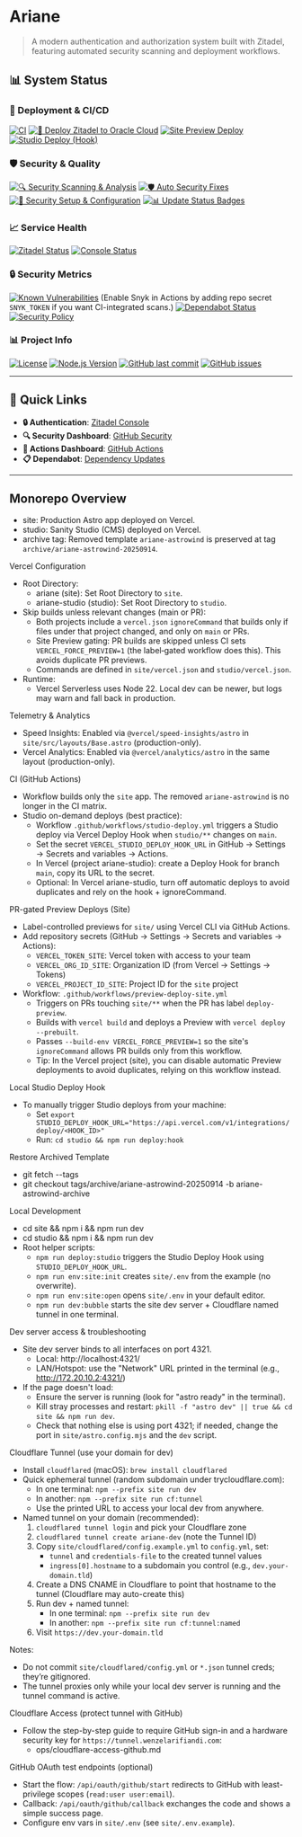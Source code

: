 # Ariane

> A modern authentication and authorization system built with Zitadel, featuring automated security scanning and deployment workflows.

## 📊 System Status

### 🚀 Deployment & CI/CD
[![CI](https://github.com/WenzelArifiandi/ariane/actions/workflows/ci.yml/badge.svg)](https://github.com/WenzelArifiandi/ariane/actions/workflows/ci.yml)
[![🚀 Deploy Zitadel to Oracle Cloud](https://github.com/WenzelArifiandi/ariane/actions/workflows/deploy-zitadel.yml/badge.svg)](https://github.com/WenzelArifiandi/ariane/actions/workflows/deploy-zitadel.yml)
[![Site Preview Deploy](https://github.com/WenzelArifiandi/ariane/actions/workflows/preview-deploy-site.yml/badge.svg)](https://github.com/WenzelArifiandi/ariane/actions/workflows/preview-deploy-site.yml)
[![Studio Deploy (Hook)](https://github.com/WenzelArifiandi/ariane/actions/workflows/studio-deploy.yml/badge.svg)](https://github.com/WenzelArifiandi/ariane/actions/workflows/studio-deploy.yml)

### 🛡️ Security & Quality
[![🔍 Security Scanning & Analysis](https://github.com/WenzelArifiandi/ariane/actions/workflows/security-scanning.yml/badge.svg)](https://github.com/WenzelArifiandi/ariane/actions/workflows/security-scanning.yml)
[![🛡️ Auto Security Fixes](https://github.com/WenzelArifiandi/ariane/actions/workflows/auto-security-fixes.yml/badge.svg)](https://github.com/WenzelArifiandi/ariane/actions/workflows/auto-security-fixes.yml)
[![🔐 Security Setup & Configuration](https://github.com/WenzelArifiandi/ariane/actions/workflows/security-setup.yml/badge.svg)](https://github.com/WenzelArifiandi/ariane/actions/workflows/security-setup.yml)
[![📊 Update Status Badges](https://github.com/WenzelArifiandi/ariane/actions/workflows/update-status-badges.yml/badge.svg)](https://github.com/WenzelArifiandi/ariane/actions/workflows/update-status-badges.yml)

### 📈 Service Health
[![Zitadel Status](https://img.shields.io/website?url=https%3A%2F%2Fauth.wenzelarifiandi.com%2F.well-known%2Fopenid-configuration&label=Zitadel&style=flat-square)](https://auth.wenzelarifiandi.com/.well-known/openid-configuration)
[![Console Status](https://img.shields.io/website?url=https%3A%2F%2Fauth.wenzelarifiandi.com%2Fui%2Fconsole&label=Console&style=flat-square)](https://auth.wenzelarifiandi.com/ui/console)

### 🔒 Security Metrics
[![Known Vulnerabilities](https://snyk.io/test/github/WenzelArifiandi/ariane/badge.svg)](https://snyk.io/test/github/WenzelArifiandi/ariane)
(Enable Snyk in Actions by adding repo secret `SNYK_TOKEN` if you want CI-integrated scans.)
[![Dependabot Status](https://img.shields.io/badge/Dependabot-enabled-brightgreen?style=flat-square&logo=dependabot)](https://github.com/WenzelArifiandi/ariane/security/dependabot)
[![Security Policy](https://img.shields.io/badge/Security-Policy-blue?style=flat-square&logo=shield)](.github/SECURITY_AUTOMATION.md)

### 📊 Project Info
[![License](https://img.shields.io/badge/License-UNLICENSED-red?style=flat-square)](LICENSE)
[![Node.js Version](https://img.shields.io/badge/Node.js-22.x-green?style=flat-square&logo=node.js)](package.json)
[![GitHub last commit](https://img.shields.io/github/last-commit/WenzelArifiandi/ariane?style=flat-square)](https://github.com/WenzelArifiandi/ariane/commits/main)
[![GitHub issues](https://img.shields.io/github/issues/WenzelArifiandi/ariane?style=flat-square)](https://github.com/WenzelArifiandi/ariane/issues)

---

## 🎯 Quick Links

- **🔒 Authentication**: [Zitadel Console](https://auth.wenzelarifiandi.com/ui/console)
- **🔍 Security Dashboard**: [GitHub Security](https://github.com/WenzelArifiandi/ariane/security)
- **🤖 Actions Dashboard**: [GitHub Actions](https://github.com/WenzelArifiandi/ariane/actions)
- **📋 Dependabot**: [Dependency Updates](https://github.com/WenzelArifiandi/ariane/security/dependabot)

---

## Monorepo Overview

- site: Production Astro app deployed on Vercel.
- studio: Sanity Studio (CMS) deployed on Vercel.
- archive tag: Removed template `ariane-astrowind` is preserved at tag `archive/ariane-astrowind-20250914`.

Vercel Configuration

- Root Directory:
  - ariane (site): Set Root Directory to `site`.
  - ariane-studio (studio): Set Root Directory to `studio`.
- Skip builds unless relevant changes (main or PR):
  - Both projects include a `vercel.json` `ignoreCommand` that builds only if files under that project changed, and only on `main` or PRs.
  - Site Preview gating: PR builds are skipped unless CI sets `VERCEL_FORCE_PREVIEW=1` (the label‑gated workflow does this). This avoids duplicate PR previews.
  - Commands are defined in `site/vercel.json` and `studio/vercel.json`.
- Runtime:
  - Vercel Serverless uses Node 22. Local dev can be newer, but logs may warn and fall back in production.

Telemetry & Analytics

- Speed Insights: Enabled via `@vercel/speed-insights/astro` in `site/src/layouts/Base.astro` (production-only).
- Vercel Analytics: Enabled via `@vercel/analytics/astro` in the same layout (production-only).

CI (GitHub Actions)

- Workflow builds only the `site` app. The removed `ariane-astrowind` is no longer in the CI matrix.
- Studio on-demand deploys (best practice):
  - Workflow `.github/workflows/studio-deploy.yml` triggers a Studio deploy via Vercel Deploy Hook when `studio/**` changes on `main`.
  - Set the secret `VERCEL_STUDIO_DEPLOY_HOOK_URL` in GitHub → Settings → Secrets and variables → Actions.
  - In Vercel (project ariane-studio): create a Deploy Hook for branch `main`, copy its URL to the secret.
  - Optional: In Vercel ariane-studio, turn off automatic deploys to avoid duplicates and rely on the hook + ignoreCommand.

PR-gated Preview Deploys (Site)

- Label-controlled previews for `site/` using Vercel CLI via GitHub Actions.
- Add repository secrets (GitHub → Settings → Secrets and variables → Actions):
  - `VERCEL_TOKEN_SITE`: Vercel token with access to your team
  - `VERCEL_ORG_ID_SITE`: Organization ID (from Vercel → Settings → Tokens)
  - `VERCEL_PROJECT_ID_SITE`: Project ID for the `site` project
- Workflow: `.github/workflows/preview-deploy-site.yml`
  - Triggers on PRs touching `site/**` when the PR has label `deploy-preview`.
  - Builds with `vercel build` and deploys a Preview with `vercel deploy --prebuilt`.
  - Passes `--build-env VERCEL_FORCE_PREVIEW=1` so the site's `ignoreCommand` allows PR builds only from this workflow.
  - Tip: In the Vercel project (site), you can disable automatic Preview deployments to avoid duplicates, relying on this workflow instead.

Local Studio Deploy Hook

- To manually trigger Studio deploys from your machine:
  - Set `export STUDIO_DEPLOY_HOOK_URL="https://api.vercel.com/v1/integrations/deploy/<HOOK_ID>"`
  - Run: `cd studio && npm run deploy:hook`

Restore Archived Template

- git fetch --tags
- git checkout tags/archive/ariane-astrowind-20250914 -b ariane-astrowind-archive

Local Development

- cd site && npm i && npm run dev
- cd studio && npm i && npm run dev
- Root helper scripts:
  - `npm run deploy:studio` triggers the Studio Deploy Hook using `STUDIO_DEPLOY_HOOK_URL`.
  - `npm run env:site:init` creates `site/.env` from the example (no overwrite).
  - `npm run env:site:open` opens `site/.env` in your default editor.
  - `npm run dev:bubble` starts the site dev server + Cloudflare named tunnel in one terminal.

Dev server access & troubleshooting

- Site dev server binds to all interfaces on port 4321.
  - Local: http://localhost:4321/
  - LAN/Hotspot: use the "Network" URL printed in the terminal (e.g., http://172.20.10.2:4321/)
- If the page doesn't load:
  - Ensure the server is running (look for "astro ready" in the terminal).
  - Kill stray processes and restart: `pkill -f "astro dev" || true && cd site && npm run dev`.
  - Check that nothing else is using port 4321; if needed, change the port in `site/astro.config.mjs` and the `dev` script.

Cloudflare Tunnel (use your domain for dev)

- Install `cloudflared` (macOS): `brew install cloudflared`
- Quick ephemeral tunnel (random subdomain under trycloudflare.com):
  - In one terminal: `npm --prefix site run dev`
  - In another: `npm --prefix site run cf:tunnel`
  - Use the printed URL to access your local dev from anywhere.
- Named tunnel on your domain (recommended):
  1. `cloudflared tunnel login` and pick your Cloudflare zone
  2. `cloudflared tunnel create ariane-dev` (note the Tunnel ID)
  3. Copy `site/cloudflared/config.example.yml` to `config.yml`, set:
     - `tunnel` and `credentials-file` to the created tunnel values
     - `ingress[0].hostname` to a subdomain you control (e.g., `dev.your-domain.tld`)
  4. Create a DNS CNAME in Cloudflare to point that hostname to the tunnel (Cloudflare may auto-create this)
  5. Run dev + named tunnel:
     - In one terminal: `npm --prefix site run dev`
     - In another: `npm --prefix site run cf:tunnel:named`
  6. Visit `https://dev.your-domain.tld`

Notes:

- Do not commit `site/cloudflared/config.yml` or `*.json` tunnel creds; they’re gitignored.
- The tunnel proxies only while your local dev server is running and the tunnel command is active.

Cloudflare Access (protect tunnel with GitHub)

- Follow the step-by-step guide to require GitHub sign-in and a hardware security key for `https://tunnel.wenzelarifiandi.com`:
  - ops/cloudflare-access-github.md

GitHub OAuth test endpoints (optional)

- Start the flow: `/api/oauth/github/start` redirects to GitHub with least-privilege scopes (`read:user user:email`).
- Callback: `/api/oauth/github/callback` exchanges the code and shows a simple success page.
- Configure env vars in `site/.env` (see `site/.env.example`).
